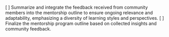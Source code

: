 [ ] Summarize and integrate the feedback received from community members into the mentorship outline to ensure ongoing relevance and adaptability, emphasizing a diversity of learning styles and perspectives.
[ ] Finalize the mentorship program outline based on collected insights and community feedback.